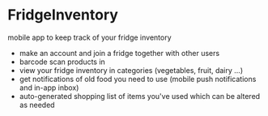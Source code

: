 # FridgeInventory
mobile app to keep track of your fridge inventory

- make an account and join a fridge together with other users
- barcode scan products in
- view your fridge inventory in categories (vegetables, fruit, dairy ...)
- get notifications of old food you need to use (mobile push notifications and in-app inbox)
- auto-generated shopping list of items you've used which can be altered as needed
